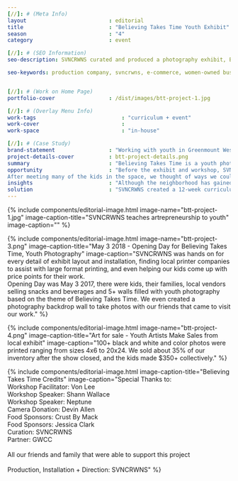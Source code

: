 ```yaml
---
[//]: # (Meta Info)
layout                          : editorial
title 					        : "Believing Takes Time Youth Exhibit"
season				            : "4"
category						: event

[//]: # (SEO Information)
seo-description: SVNCRWNS curated and produced a photography exhibit, Believing takes Time, inviting youth artists from their photography workshop series to showcase and sell their work.

seo-keywords: production company, svncrwns, e-commerce, women-owned businesses, creative team, consulting, business operations, launch my brand, manage my brand, photography, videography, special projects


[//]: # (Work on Home Page)
portfolio-cover					: /dist/images/btt-project-1.jpg

[//]: # (Overlay Menu Info)
work-tags 							: "curriculum + event"
work-cover							:
work-space 							: "in-house"

[//]: # (Case Study)
brand-statement 				: "Working with youth in Greenmount West Community Center, bonding with young women, sharing art skills + how to make money"
project-details-cover 			: btt-project-details.png
summary							: "Believing Takes Time is a youth photography exhibit that was presented to share the photography work of several young girls (ages 7 - 13) that participated in the 12-week Youth Photography Workshop hosted by SVNCRWNS + Greenmount West Community Center (GWCC). The work was on display at Gallery CA May 3 - May 25 2018."
opportunity                     : "Before the exhibit and workshop, SVNCRWNS had been spending time at the community center using the space as an office to complete our work. We learned about their summer camp and upcoming fall/winter programming that would be kicking off soon.<br/>
After meeting many of the kids in the space, we thought of ways we could impact them. It was important to not just share fun activities with the kids, but to also introduce them to new hobbies and share entrepreneurial skills. Of all the instructors in the space, 90% were entrepreneurs extending themselves as resources to the community center."
insights 						: "Although the neighborhood has gained new energy and resources in the community due to the newly developed real estate, the bleak reality for a lot of folks in urban America is living in poverty. Poverty is a huge topic to unpack, but as innovators and resource connectors, we used our time in the center to create curriculum that would be interesting and opportunity-driven - we presented artrepreneurship to the youth. The idea of artrepreneurship is very important, especially in resource-stricken environments. To change your reality by creating opportunities for self is no small task.<br/>As youth between the ages of 7 - 13, we thought this was a great age range to introduce different art skills that could be used to create income. Very quickly, we landed on photography. Our goals were to learn the fundamentals of photography, receive camera and film equipment for real-world practice, learn to see using your photography eye to create a collection of photos and then figure out ways to sell our art."
solution 						: "SVNCRWNS created a 12-week curriculum (Jan 2017 - Mar 2017) and partnered with photographers in the community to donate equipment. As part of the curriculum, we had several artists come and speak to our kids about their art and how they used it to create opportunities for themselves. Some of our best moments during the workshops were our weekly photo walks. Some of our stops included the nearby park, the Baltimore Penn Station and Open Works. After settling on a theme for our collection of photos, we were able to create a plan with our kids to talk to the local gallery space within the community to see what it would take to create an exhibit, select and print our work, and invite our friends and family for our very first youth photography exhibit."
---
```


{% include components/editorial-image.html image-name="btt-project-1.jpg" image-caption-title="SVNCRWNS teaches artrepreneurship to youth" image-caption="" %}

{% include components/editorial-image.html image-name="btt-project-3.png" image-caption-title="May 3 2018 - Opening Day for Believing Takes Time, Youth Photography" image-caption="SVNCRWNS was hands on for every detail of exhibit layout and installation, finding local printer companies to assist with large format printing, and even helping our kids come up with price points for their work.<br/>Opening Day was May 3 2017, there were kids, their families, local vendors selling snacks and beverages and 5+ walls filled with youth photography based on the theme of Believing Takes Time. We even created a photography backdrop wall to take photos with our friends that came to visit our work." %}

{% include components/editorial-image.html image-name="btt-project-4.png" image-caption-title="Art for sale - Youth Artists Make Sales from local exhibit" image-caption="100+ black and white and color photos were printed ranging from sizes 4x6 to 20x24. We sold about 35% of our inventory after the show closed, and the kids made $350+ collectively." %}

{% include components/editorial-image.html image-caption-title="Believing Takes Time Credits" image-caption="Special Thanks to:<br/>Workshop Facilitator: Von Lee<br/>Workshop Speaker: Shann Wallace<br/>Workshop Speaker: Neptune<br/>Camera Donation: Devin Allen<br/>Food Sponsors: Crust By Mack<br/>Food Sponsors: Jessica Clark<br/>Curation: SVNCRWNS<br/>Partner: GWCC<br/><br/>All our friends and family that were able to support this project<br/><br/>Production, Installation + Direction: SVNCRWNS" %}